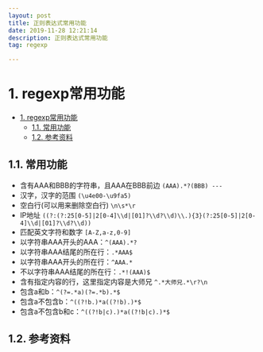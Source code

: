 ```yaml
---
layout: post
title: 正则表达式常用功能
date: 2019-11-28 12:21:14
description: 正则表达式常用功能
tag: regexp

---
```


# 1. regexp常用功能

- [1. regexp常用功能](#1-regexp常用功能)
  - [1.1. 常用功能](#11-常用功能)
  - [1.2. 参考资料](#12-参考资料)

## 1.1. 常用功能

- 含有AAA和BBB的字符串，且AAA在BBB前边   `(AAA).*?(BBB) ---`
- 汉字，汉字的范围   `(\u4e00-\u9fa5)`
- 空白行(可以用来删除空白行)   `\n\s*\r`
- IP地址   `((?:(?:25[0-5]|2[0-4]\\d|[01]?\\d?\\d)\\.){3}(?:25[0-5]|2[0-4]\\d|[01]?\\d?\\d))`
- 匹配英文字符和数字   `[A-Z,a-z,0-9]`
- 以字符串AAA开头的AAA：`^(AAA).*?`
- 以字符串AAA结尾的所在行：`.*AAA$`
- 以字符串AAA开头的所在行：`^AAA.*`
- 不以字符串AAA结尾的所在行：`.*!(AAA)$`
- 含有指定内容的行，这里指定内容是大师兄   `^.*大师兄.*\r?\n`
- 包含a和b：`^(?=.*a)(?=.*b).*$`
- 包含a不包含b：`^((?!b.)*a((?!b).)*$`
- 包含a不包含b和c：`^((?!b|c).)*a((?!b|c).)*$`

## 1.2. 参考资料
